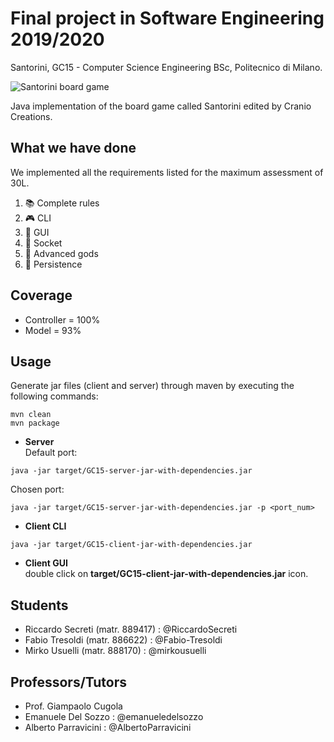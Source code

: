 # Final project in Software Engineering 2019/2020
Santorini, GC15 - Computer Science Engineering BSc, Politecnico di Milano.

![Santorini board game](https://www.playbazar.it/11316-large/santorini.jpg)

Java implementation of the board game called Santorini edited by Cranio Creations.

## What we have done
We implemented all the requirements listed for the maximum assessment of 30L.
1) :books: Complete rules
2) :video_game: CLI
3) :palm_tree: GUI
4) :satellite: Socket
5) :trident: Advanced gods
6) :floppy_disk: Persistence

## Coverage
- Controller = 100%
- Model = 93%

## Usage
Generate jar files (client and server) through maven by executing the following commands:
```shell
mvn clean
mvn package
```
- **Server**<br />
Default port:
```shell
java -jar target/GC15-server-jar-with-dependencies.jar
```
Chosen port:
```shell
java -jar target/GC15-server-jar-with-dependencies.jar -p <port_num>
```
- **Client CLI**
```shell
java -jar target/GC15-client-jar-with-dependencies.jar
```
- **Client GUI**<br />
double click on **target/GC15-client-jar-with-dependencies.jar** icon.

## Students
- Riccardo Secreti (matr. 889417)   :   @RiccardoSecreti
- Fabio Tresoldi (matr. 886622)     :   @Fabio-Tresoldi
- Mirko Usuelli (matr. 888170)      :   @mirkousuelli

## Professors/Tutors
- Prof. Giampaolo Cugola
- Emanuele Del Sozzo        :     @emanueledelsozzo
- Alberto Parravicini       :     @AlbertoParravicini
